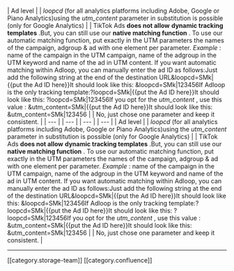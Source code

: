 



| Ad level | 
|  _loopcd_ (for all analytics platforms including Adobe, Google or Piano Analytics)using the  _utm_content_  parameter in substitution is possible (only for Google Analytics) | 
| TikTok Ads  **does not allow**  **dynamic tracking templates** .But, you can still use our  **native matching function** . To use our automatic matching function, put exactly in the UTM parameters the names of the campaign, adgroup & ad with one element per parameter. _Example_  : name of the campaign in the UTM campaign, name of the adgroup in the UTM keyword and name of the ad in UTM content.  If you want automatic matching within Adloop, you can manually enter the ad ID as follows:Just add the following string at the end of the destination URL&loopcd=SMk|{{put the Ad ID here}}It should look like this: &loopcd=SMk|123456If Adloop is the only tracking template:?loopcd=SMk|{{put the Ad ID here}}It should look like this: ?loopcd=SMk|123456If you opt for the  _utm_content_ , use this value : &utm_content=SMk|{{put the Ad ID here}}It should look like this: &utm_content=SMk|123456 | 
| No, just chose one parameter and keep it consistent. | 
|  --- | 
|  --- | 
|  --- | 
|  --- | 
| Ad level | 
|  _loopcd_ (for all analytics platforms including Adobe, Google or Piano Analytics)using the  _utm_content_  parameter in substitution is possible (only for Google Analytics) | 
| TikTok Ads  **does not allow**  **dynamic tracking templates** .But, you can still use our  **native matching function** . To use our automatic matching function, put exactly in the UTM parameters the names of the campaign, adgroup & ad with one element per parameter. _Example_  : name of the campaign in the UTM campaign, name of the adgroup in the UTM keyword and name of the ad in UTM content.  If you want automatic matching within Adloop, you can manually enter the ad ID as follows:Just add the following string at the end of the destination URL&loopcd=SMk|{{put the Ad ID here}}It should look like this: &loopcd=SMk|123456If Adloop is the only tracking template:?loopcd=SMk|{{put the Ad ID here}}It should look like this: ?loopcd=SMk|123456If you opt for the  _utm_content_ , use this value : &utm_content=SMk|{{put the Ad ID here}}It should look like this: &utm_content=SMk|123456 | 
| No, just chose one parameter and keep it consistent. | 





*****

[[category.storage-team]] 
[[category.confluence]] 
